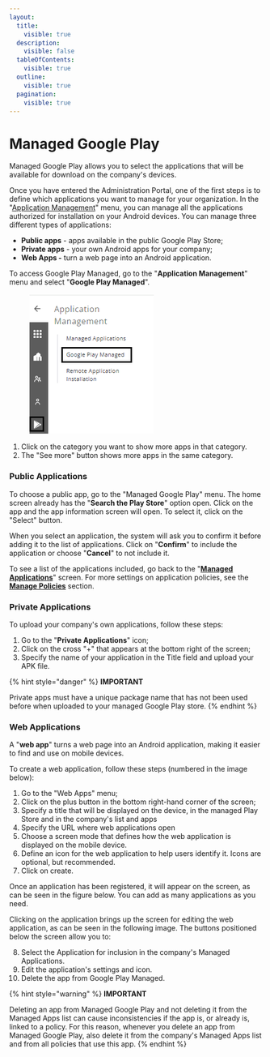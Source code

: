 ```yaml
---
layout:
  title:
    visible: true
  description:
    visible: false
  tableOfContents:
    visible: true
  outline:
    visible: true
  pagination:
    visible: true
---
```


# Managed Google Play

Managed Google Play allows you to select the applications that will be available for download on the company's devices.

Once you have entered the Administration Portal, one of the first steps is to define which applications you want to manage for your organization. In the "[Application Management](./)" menu, you can manage all the applications authorized for installation on your Android devices. You can manage three different types of applications:

* **Public apps** - apps available in the public Google Play Store;
* **Private apps** - your own Android apps for your company;
* **Web Apps -** turn a web page into an Android application.

To access Google Play Managed, go to the "**Application Management**" menu and select "**Google Play Managed**".

<figure><img src="../../../.gitbook/assets/Captura de tela 2024-05-15 180510 (1).png" alt=""><figcaption></figcaption></figure>

1. Click on the category you want to show more apps in that category.
2. The "See more" button shows more apps in the same category.

### Public Applications <a href="#id-2et92p0" id="id-2et92p0"></a>

To choose a public app, go to the "Managed Google Play" menu. The home screen already has the "**Search the Play Store**" option open. Click on the app and the app information screen will open. To select it, click on the "Select" button.&#x20;

When you select an application, the system will ask you to confirm it before adding it to the list of applications. Click on "**Confirm**" to include the application or choose "**Cancel**" to not include it.

To see a list of the applications included, go back to the "[**Managed Applications**](aplicativos-gerenciados.md)" screen. For more settings on application policies, see the [**Manage Policies**](../configuracoes/gerenciar-politicas/) section.

### Private Applications <a href="#tyjcwt" id="tyjcwt"></a>

To upload your company's own applications, follow these steps:

1. Go to the "**Private Applications**" icon;
2. Click on the cross "+" that appears at the bottom right of the screen;
3. Specify the name of your application in the Title field and upload your APK file.

{% hint style="danger" %}
**IMPORTANT**

Private apps must have a unique package name that has not been used before when uploaded to your managed Google Play store.
{% endhint %}

### Web Applications <a href="#id-3dy6vkm" id="id-3dy6vkm"></a>

A "**web app**" turns a web page into an Android application, making it easier to find and use on mobile devices.

To create a web application, follow these steps (numbered in the image below):

1. Go to the "Web Apps" menu;
2. Click on the plus button in the bottom right-hand corner of the screen;
3. Specify a title that will be displayed on the device, in the managed Play Store and in the company's list and apps
4. Specify the URL where web applications open
5. Choose a screen mode that defines how the web application is displayed on the mobile device.
6. Define an icon for the web application to help users identify it. Icons are optional, but recommended.
7. Click on create.

Once an application has been registered, it will appear on the screen, as can be seen in the figure below. You can add as many applications as you need.

Clicking on the application brings up the screen for editing the web application, as can be seen in the following image. The buttons positioned below the screen allow you to:

8. Select the Application for inclusion in the company's Managed Applications.
9. Edit the application's settings and icon.
10. Delete the app from Google Play Managed.

{% hint style="warning" %}
**IMPORTANT**

Deleting an app from Managed Google Play and not deleting it from the Managed Apps list can cause inconsistencies if the app is, or already is, linked to a policy. For this reason, whenever you delete an app from Managed Google Play, also delete it from the company's Managed Apps list and from all policies that use this app.
{% endhint %}
